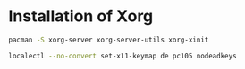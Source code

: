 # Installation of Xorg

```bash
pacman -S xorg-server xorg-server-utils xorg-xinit
```

```bash
localectl --no-convert set-x11-keymap de pc105 nodeadkeys
```
